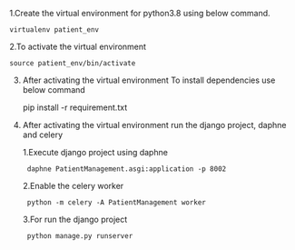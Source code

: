 1.Create the virtual environment for python3.8 using below command.

    virtualenv patient_env

2.To activate the virtual environment

    source patient_env/bin/activate

3. After activating the virtual environment To install dependencies use below command

    pip install -r requirement.txt

3. After activating the virtual environment run the django project, daphne and celery

    1.Execute django project using daphne

        daphne PatientManagement.asgi:application -p 8002

    2.Enable the celery worker

        python -m celery -A PatientManagement worker

    3.For run the django project

        python manage.py runserver


